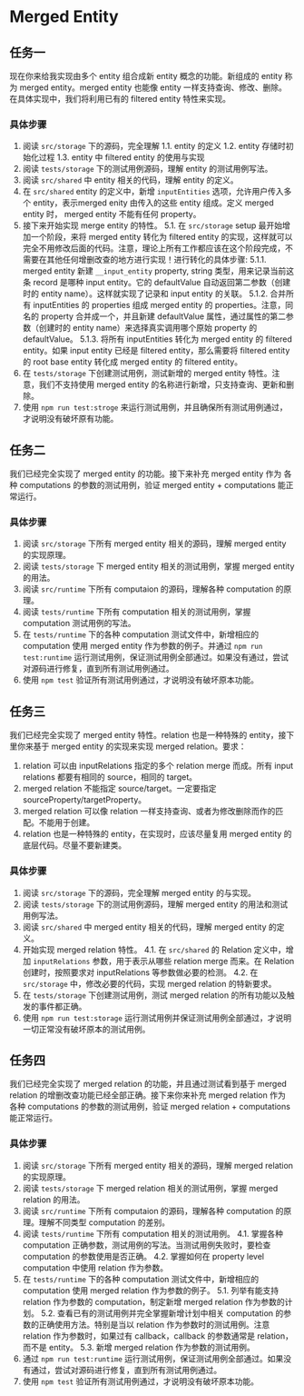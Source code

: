 # Merged Entity

## 任务一

现在你来给我实现由多个 entity 组合成新 entity 概念的功能。新组成的 entity 称为 merged entity。merged entity 也能像 entity 一样支持查询、修改、删除。
在具体实现中，我们将利用已有的 filtered entity 特性来实现。

### 具体步骤
1. 阅读 `src/storage` 下的源码，完全理解 
  1.1. entity 的定义
  1.2. entity 存储时初始化过程
  1.3. entity 中 filtered entity 的使用与实现
2. 阅读 `tests/storage` 下的测试用例源码，理解 entity 的测试用例写法。
3. 阅读 `src/shared` 中 entity 相关的代码，理解 entity 的定义。
4. 在 `src/shared` entity 的定义中，新增 `inputEntities` 选项，允许用户传入多个 entity，表示merged enity 由传入的这些 entity 组成。定义 merged entity 时， merged entity 不能有任何 property。
5. 接下来开始实现 merge entity 的特性。
  5.1. 在 `src/storage` setup 最开始增加一个阶段，来将 merged entity 转化为 filtered entity 的实现，这样就可以完全不用修改后面的代码。注意，理论上所有工作都应该在这个阶段完成，不需要在其他任何增删改查的地方进行实现！进行转化的具体步骤:
    5.1.1. merged entity 新建 `__input_entity` property, string 类型，用来记录当前这条 record 是哪种 input entity。它的 defaultValue 自动返回第二参数（创建时的 entity name）。这样就实现了记录和 input entity 的关联。
    5.1.2. 合并所有 inputEntities 的 properties 组成 merged entity 的 properties。注意，同名的 property 合并成一个，并且新建 defaultValue 属性，通过属性的第二参数（创建时的 entity name）来选择真实调用哪个原始 property 的 defaultValue。
    5.1.3. 将所有 inputEntities 转化为 merged entity 的 filtered entity。如果 input entity 已经是 filtered entity，那么需要将 filtered entity 的 root base entity 转化成 merged entity 的 filtered entity。
6. 在 `tests/storage` 下创建测试用例，测试新增的 merged entity 特性。注意，我们不支持使用 merged entity 的名称进行新增，只支持查询、更新和删除。
7. 使用 `npm run test:stroge` 来运行测试用例，并且确保所有测试用例通过， 才说明没有破坏原有功能。


## 任务二

我们已经完全实现了 merged entity 的功能。接下来补充 merged entity 作为 各种 computations 的参数的测试用例，验证 merged entity + computations 能正常运行。

### 具体步骤
1. 阅读 `src/storage` 下所有 merged entity 相关的源码，理解 merged entity 的实现原理。
2. 阅读 `tests/storage` 下 merged entity 相关的测试用例，掌握 merged entity 的用法。
3. 阅读 `src/runtime` 下所有 computaion 的源码，理解各种 computation 的原理。
4. 阅读 `tests/runtime` 下所有 computation 相关的测试用例，掌握 computation 测试用例的写法。
5. 在 `tests/runtime` 下的各种 computation 测试文件中，新增相应的 computation 使用 merged entity 作为参数的例子。并通过 `npm run test:runtime` 运行测试用例，保证测试用例全部通过。如果没有通过，尝试对源码进行修复，直到所有测试用例通过。
6. 使用 `npm test` 验证所有测试用例通过，才说明没有破坏原本功能。

## 任务三
我们已经完全实现了 merged entity 特性。relation 也是一种特殊的 entity，接下里你来基于 merged entity 的实现来实现 merged relation。要求：
1. relation 可以由 inputRelations 指定的多个 relation merge 而成。所有 input relations 都要有相同的 source，相同的 target。
2. merged relation 不能指定 source/target。一定要指定 sourceProperty/targetProperty。
3. merged relation 可以像 relation 一样支持查询、或者为修改删除而作的匹配。不能用于创建。
4. relation 也是一种特殊的 entity，在实现时，应该尽量复用 merged entity 的底层代码。尽量不要新建类。

### 具体步骤
1. 阅读 `src/storage` 下的源码，完全理解 merged entity 的与实现。
2. 阅读 `tests/storage` 下的测试用例源码，理解 merged entity 的用法和测试用例写法。
3. 阅读 `src/shared` 中 merged entity 相关的代码，理解 merged entity 的定义。
4. 开始实现 merged relation 特性。
  4.1. 在 `src/shared` 的 Relation 定义中，增加 `inputRelations` 参数，用于表示从哪些 relation merge 而来。在 Relation 创建时，按照要求对 inputRelations 等参数做必要的检测。
  4.2. 在 `src/storage` 中，修改必要的代码，实现 merged relation 的特新要求。
6. 在 `tests/storage` 下创建测试用例，测试 merged relation 的所有功能以及触发的事件都正确。
7. 使用 `npm run test:storage` 运行测试用例并保证测试用例全部通过，才说明一切正常没有破坏原本的测试用例。


## 任务四

我们已经完全实现了 merged relation 的功能，并且通过测试看到基于 merged relation 的增删改查功能已经全部正确。接下来你来补充 merged relation 作为 各种 computations 的参数的测试用例，验证 merged relation + computations 能正常运行。

### 具体步骤
1. 阅读 `src/storage` 下所有 merged entity 相关的源码，理解 merged relation 的实现原理。
2. 阅读 `tests/storage` 下 merged relation 相关的测试用例，掌握 merged relation 的用法。
3. 阅读 `src/runtime` 下所有 computaion 的源码，理解各种 computation 的原理。理解不同类型 computation 的差别。
4. 阅读 `tests/runtime` 下所有 computation 相关的测试用例。
  4.1. 掌握各种 computation 正确参数，测试用例的写法。当测试用例失败时，要检查 computation 的参数使用是否正确。
  4.2. 掌握如何在 property level computation 中使用 relation 作为参数。
5. 在 `tests/runtime` 下的各种 computation 测试文件中，新增相应的 computation 使用 merged relation 作为参数的例子。
  5.1. 列举有能支持 relation 作为参数的 computation，制定新增 merged relation 作为参数的计划。
  5.2. 查看已有的测试用例并完全掌握新增计划中相关 computation 的参数的正确使用方法。特别是当以 relation 作为参数时的测试用例。注意 relation 作为参数时，如果过有 callback，callback 的参数通常是 relation，而不是 entity。
  5.3. 新增 merged relation 作为参数的测试用例。
6. 通过 `npm run test:runtime` 运行测试用例，保证测试用例全部通过。如果没有通过，尝试对源码进行修复，直到所有测试用例通过。
7. 使用 `npm test` 验证所有测试用例通过，才说明没有破坏原本功能。